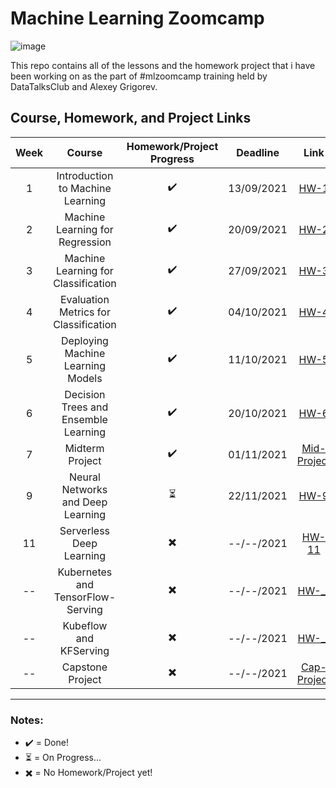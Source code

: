 # Machine Learning Zoomcamp
![image](https://user-images.githubusercontent.com/42953630/137266103-1cc70f4e-b750-4800-9660-1efef2b1908d.png)

This repo contains all of the lessons and the homework project that i have been working on as the part of #mlzoomcamp training held by DataTalksClub and Alexey Grigorev. 

## Course, Homework, and Project Links
| Week      | Course      | Homework/Project Progress | Deadline     | Link     |
| :----:      |    :----:   |    :----:         | :----:       |       :----: |
| 1         | Introduction to Machine Learning   | ✔️   | 13/09/2021   |[HW-1](https://github.com/madityarafip/My-Machine-Learning/tree/main/ML-Zoomcamp/HW-Week-1)   |
| 2         | Machine Learning for Regression   | ✔️   | 20/09/2021   |[HW-2](https://github.com/madityarafip/My-Machine-Learning/tree/main/ML-Zoomcamp/HW-Week-2)   |
| 3         | Machine Learning for Classification   | ✔️   | 27/09/2021   |[HW-3](https://github.com/madityarafip/My-Machine-Learning/tree/main/ML-Zoomcamp/HW-Week-3)   |
| 4         | Evaluation Metrics for Classification   | ✔️   | 04/10/2021   |[HW-4](https://github.com/madityarafip/My-Machine-Learning/tree/main/ML-Zoomcamp/HW-Week-4)   |
| 5         | Deploying Machine Learning Models   | ✔️   | 11/10/2021   |[HW-5](https://github.com/madityarafip/My-Machine-Learning/tree/main/ML-Zoomcamp/HW-Week-5)   |
| 6         | Decision Trees and Ensemble Learning   |✔️   | 20/10/2021   |[HW-6](https://github.com/madityarafip/My-Machine-Learning/tree/main/ML-Zoomcamp/HW-Week-6)   |
| 7         | Midterm Project   | ✔️  | 01/11/2021   |[Mid-Project](https://github.com/madityarafip/My-Machine-Learning/tree/main/ML-Zoomcamp/Midterm-Project-Week-7)   |
| 9         | Neural Networks and Deep Learning   | ⏳   | 22/11/2021   |[HW-9](https://github.com/madityarafip/My-Machine-Learning/tree/main/ML-Zoomcamp/HW-Week-9)   |
| 11         | Serverless Deep Learning   | ✖️   | --/--/2021   |[HW-11]()   |
| --         | Kubernetes and TensorFlow-Serving   | ✖️   | --/--/2021   |[HW-__]()   |
| --         | Kubeflow and KFServing   | ✖️   | --/--/2021   |[HW-__]()   |
| --         | Capstone Project   | ✖️   | --/--/2021   |[Cap-Project]()   |

-------------------------------------------------
### Notes:
+ ✔️ = Done!
+ ⏳ = On Progress...
+ ✖️ = No Homework/Project yet!
